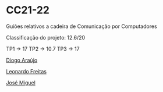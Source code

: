 # CC21-22
Guiões relativos a cadeira de Comunicação por Computadores

Classificação do projeto: 12.6/20
<div>
TP1 -> 17
TP2 -> 10.7
TP3 -> 17
</div>

[Diogo Araújo](https://github.com/DMdSA)

[Leonardo Freitas](https://github.com/Leonardo1924)

[José Miguel](https://github.com/ZeMig00)
